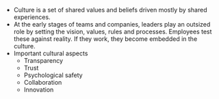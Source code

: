 * Culture is a set of shared values and beliefs driven mostly by shared experiences. 
* At the early stages of teams and companies, leaders play an outsized role by setting the vision, values, rules and processes. Employees test these against reality. If they work, they become embedded in the culture.
* Important cultural aspects
    * Transparency
    * Trust
    * Psychological safety
    * Collaboration
    * Innovation